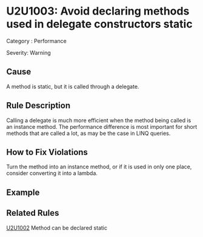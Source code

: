 # U2U1003: Avoid declaring methods used in delegate constructors static

Category : Performance

Severity: Warning

## Cause

A method is static, but it is called through a delegate.

## Rule Description

Calling a delegate is much more efficient when the method being called is an instance method. The performance difference is 
most important for short methods that are called a lot, as may be the case in LINQ queries.

## How to Fix Violations

Turn the method into an instance method, or if it is used in only one place, consider converting it into a lambda.

## Example



## Related Rules

[U2U1002](U2U1002.md) Method can be declared static  
